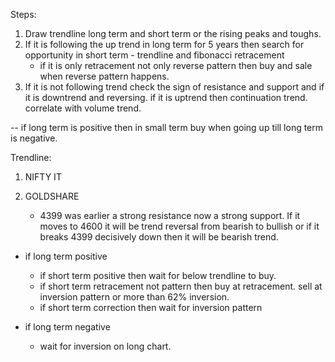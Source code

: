Steps:

1. Draw trendline long term and short term or the rising peaks and toughs.
2. If it is following the up trend in long term for 5 years then search for opportunity in short term - trendline and fibonacci retracement
    * if it is only retracement not only reverse pattern then buy and sale when reverse pattern happens.
3. If it is not following trend check the sign of resistance and support and if it is downtrend and reversing.
   if it is uptrend then continuation trend. correlate with volume trend.
   
   
-- if long term is positive then in small term buy when going up till long term is negative.


Trendline:

1. NIFTY IT

2. GOLDSHARE
    * 4399 was earlier a strong resistance now a strong support.
    If it moves to 4600 it will be trend reversal from bearish to bullish or if it breaks 4399 decisively down then it will be bearish trend.  



* if long term positive
  - if short term positive then wait for below trendline to buy. 
  - if short term retracement not pattern then buy at retracement. sell at inversion pattern or more than 62% inversion.
  - if short term correction then wait for inversion pattern
  
* if long term negative
   - wait for inversion on long chart.
  
  
  
  
